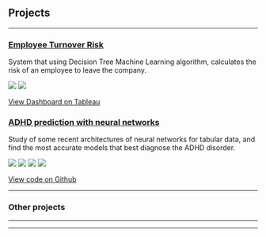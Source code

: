 ## Projects

---

### [Employee Turnover Risk](/projects/employee_turnover_risk.md)

System that using Decision Tree Machine Learning algorithm, calculates the risk of an employee to leave the company.

[![](https://img.shields.io/badge/Python-white?logo=Python)](#) [![](https://img.shields.io/badge/Tableau-white?logo=Tableau)](#)

[View Dashboard on Tableau](https://public.tableau.com/views/DashboardRiesgoFuga/Dashboard1?:language=es-ES&publish=yes&:sid=&:display_count=n&:origin=viz_share_link)


### [ADHD prediction with neural networks](https://github.com/multivacs/adhd-prediction)

Study of some recent architectures of neural networks for tabular data, and find the most accurate models that best diagnose the ADHD disorder.

[![](https://img.shields.io/badge/Python-white?logo=Python)](#) [![](https://img.shields.io/badge/Colab-white?logo=googlecolab)](#) [![](https://img.shields.io/badge/PyTorch-white?logo=pytorch)](#) [![](https://img.shields.io/badge/Keras-white)](#)

[View code on Github](https://github.com/multivacs/adhd-prediction)

---

### Other projects



---




---
<!-- <p style="font-size:11px">Page template forked from <a href="https://github.com/evanca/quick-portfolio">evanca</a></p> -->
<!-- Remove above link if you don't want to attibute -->
<!--<img src="images/ADHD_thumbnail.jpg?raw=true"/> -->
